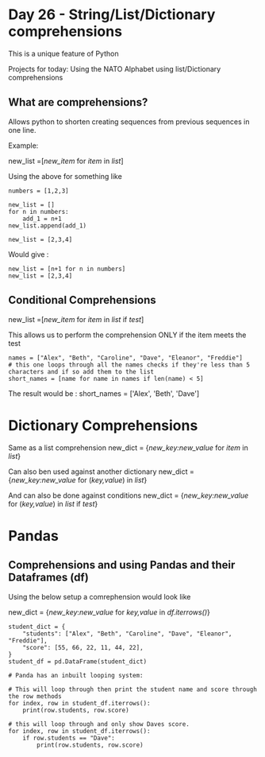 # Day 26 - String/List/Dictionary comprehensions 

This is a unique feature of Python

Projects for today: 
    Using the NATO Alphabet using list/Dictionary comprehensions 

## What are comprehensions? 

Allows python to shorten creating sequences from previous sequences in one line. 

Example:

new_list =[*new_item* for *item* in *list*]

Using the above for something like 

```
numbers = [1,2,3]

new_list = []
for n in numbers:
    add_1 = n+1
new_list.append(add_1)

new_list = [2,3,4]

```

Would give : 

```
new_list = [n+1 for n in numbers]
new_list = [2,3,4]
```

## Conditional Comprehensions

new_list =[*new_item* for *item* in *list* if *test*]

This allows us to perform the comprehension ONLY if the item meets the test

```
names = ["Alex", "Beth", "Caroline", "Dave", "Eleanor", "Freddie"]
# this one loops through all the names checks if they're less than 5 characters and if so add them to the list
short_names = [name for name in names if len(name) < 5] 
```
The result would be : 
short_names = ['Alex', 'Beth', 'Dave']

# Dictionary Comprehensions 

Same as a list comprehension 
new_dict = {*new_key:new_value* for *item* in *list*}

Can also ben used against another dictionary 
new_dict = {*new_key:new_value* for (*key,value*) in *list*}

And can also be done against conditions
new_dict = {*new_key:new_value* for (*key,value*) in *list* if *test*}


# Pandas

## Comprehensions and using Pandas and their Dataframes (df)

Using the below setup a comrephension would look like 

new_dict = {*new_key*:*new_value* for *key,value* in *df.iterrows()*}

```
student_dict = {
    "students": ["Alex", "Beth", "Caroline", "Dave", "Eleanor", "Freddie"],
    "score": [55, 66, 22, 11, 44, 22],
}
student_df = pd.DataFrame(student_dict)

# Panda has an inbuilt looping system:

# This will loop through then print the student name and score through the row methods
for index, row in student_df.iterrows():
    print(row.students, row.score)

# this will loop through and only show Daves score.
for index, row in student_df.iterrows():
    if row.students == "Dave":
        print(row.students, row.score)


```
